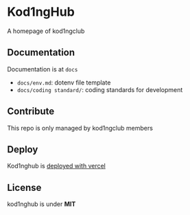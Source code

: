 # Kod1ngHub

A homepage of kod1ngclub

## Documentation

Documentation is at `docs`

- `docs/env.md`: dotenv file template
- `docs/coding standard/`: coding standards for development

## Contribute

This repo is only managed by kod1ngclub members

## Deploy

Kod1nghub is [deployed with vercel][vlink]

## License

kod1nghub is under **MIT**

[vlink]: kod1nghub.vercel.app

